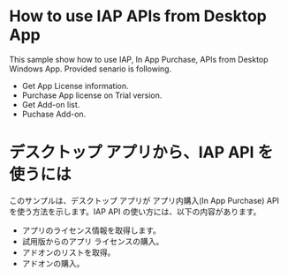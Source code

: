 # How to use IAP APIs from Desktop App

This sample show how to use IAP, In App Purchase, APIs from Desktop Windows App. Provided senario is following.
- Get App License information.
- Purchase App license on Trial version.
- Get Add-on list.
- Puchase Add-on.


# デスクトップ アプリから、IAP API を使うには

このサンプルは、デスクトップ アプリが アプリ内購入(In App Purchase) API を使う方法を示します。IAP API の使い方には、以下の内容があります。
- アプリのライセンス情報を取得します。
- 試用版からのアプリ ライセンスの購入。
- アドオンのリストを取得。
- アドオンの購入。

 
